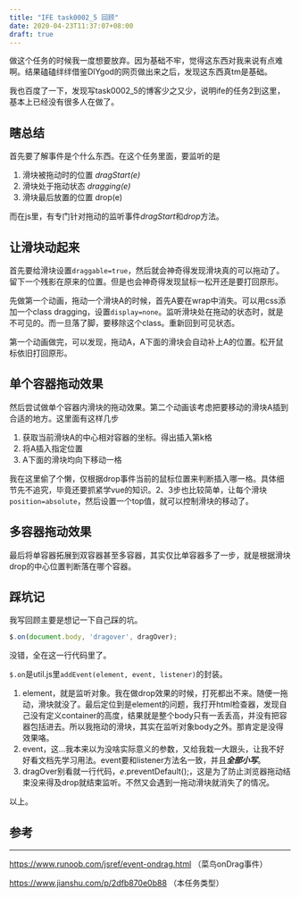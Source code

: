 ```yaml
---
title: "IFE task0002_5 回顾"
date: 2020-04-23T11:37:07+08:00
draft: true
---
```




做这个任务的时候我一度想要放弃。因为基础不牢，觉得这东西对我来说有点难啊。结果磕磕绊绊借鉴DIYgod的网页做出来之后，发现这东西真tm是基础。

我也百度了一下，发现写task0002_5的博客少之又少，说明ife的任务2到这里，基本上已经没有很多人在做了。

## 瞎总结

首先要了解事件是个什么东西。在这个任务里面，要监听的是

1. 滑块被拖动时的位置 *dragStart(e)*
2. 滑块处于拖动状态 *dragging(e)*
3. 滑块最后放置的位置 drop(e)

而在js里，有专门针对拖动的监听事件*dragStart*和*drop*方法。

## 让滑块动起来

首先要给滑块设置`draggable=true`，然后就会神奇得发现滑块真的可以拖动了。留下一个残影在原来的位置。但是也会神奇得发现鼠标一松开还是要打回原形。

先做第一个动画，拖动一个滑块A的时候，首先A要在wrap中消失。可以用css添加一个class dragging，设置`display=none`。监听滑块处在拖动的状态时，就是不可见的。而一旦落了脚，要移除这个class。重新回到可见状态。

第一个动画做完，可以发现，拖动A，A下面的滑块会自动补上A的位置。松开鼠标依旧打回原形。

## 单个容器拖动效果

然后尝试做单个容器内滑块的拖动效果。第二个动画该考虑把要移动的滑块A插到合适的地方。这里面有这样几步

1. 获取当前滑块A的中心相对容器的坐标。得出插入第k格
2. 将A插入指定位置
3. A下面的滑块均向下移动一格

我在这里偷了个懒，仅根据drop事件当前的鼠标位置来判断插入哪一格。具体细节先不追究，毕竟还要抓紧学vue的知识。2、3步也比较简单，让每个滑块`position=absolute`，然后设置一个top值，就可以控制滑块的移动了。

## 多容器拖动效果

最后将单容器拓展到双容器甚至多容器，其实仅比单容器多了一步，就是根据滑块drop的中心位置判断落在哪个容器。

## 踩坑记

我写回顾主要是想记一下自己踩的坑。

```js
$.on(document.body, 'dragover', dragOver);
```

没错，全在这一行代码里了。

`$.on`是util.js里`addEvent(element, event, listener)`的封装。

1. element，就是监听对象。我在做drop效果的时候，打死都出不来。随便一拖动，滑块就没了。最后定位到是element的问题，我打开html检查器，发现自己没有定义container的高度，结果就是整个body只有一丢丢高，并没有把容器包括进去。所以我拖动的滑块，其实在监听对象body之外。那肯定是没得效果咯。
2. event，这…我本来以为没啥实际意义的参数，又给我栽一大跟头，让我不好好看文档先学习用法。event要和listener方法名一致，并且***全部小写***。
3. dragOver别看就一行代码，*e*.preventDefault();，这是为了防止浏览器拖动结束没来得及drop就结束监听。不然又会遇到一拖动滑块就消失了的情况。

以上。



## 参考

---

https://www.runoob.com/jsref/event-ondrag.html （菜鸟onDrag事件）

https://www.jianshu.com/p/2dfb870e0b88 （本任务类型）



